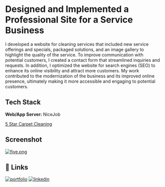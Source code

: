 
# Designed and Implemented a Professional Site for a Service Business

I developed a website for cleaning services that included new service offerings and specials, packaged solutions, and an image gallery to highlight the quality of the service. To improve communication with potential customers, I created a contact form that streamlined inquiries and requests. In addition, I optimized the website for search engines (SEO) to enhance its online visibility and attract more customers. My work contributed to the modernization of the business and its improved online presence, ultimately making it more accessible and engaging to potential customers.




## Tech Stack
**Web/App Server:** NiceJob

[5 Star Carpet Cleaning](https://www.5starclean.com)
## Screenshot

[![five.png](https://i.postimg.cc/d0wdw7yy/five.png)](https://postimg.cc/bZVdRwLy)

## 🔗 Links
[![portfolio](https://img.shields.io/badge/my_portfolio-000?style=for-the-badge&logo=ko-fi&logoColor=white)](https://katherineoelsner.com/)
[![linkedin](https://img.shields.io/badge/linkedin-0A66C2?style=for-the-badge&logo=linkedin&logoColor=white)](https://www.linkedin.com/in/david-scherrey-iii/)


